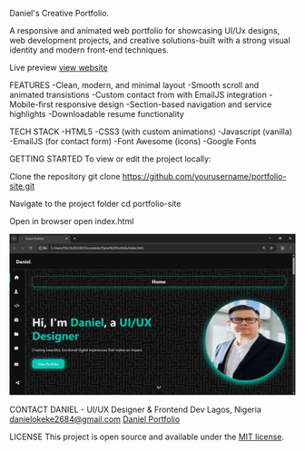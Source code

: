 Daniel's Creative Portfolio.

A responsive and animated web portfolio for showcasing UI/Ux designs, web development projects, and creative solutions-built with a strong visual identity and modern front-end techniques.

Live preview
[view website](https://yourusername.github.io/portfolio)

FEATURES
-Clean, modern, and minimal layout
-Smooth scroll and animated transistions
-Custom contact from with EmailJS integration
-Mobile-first responsive design
-Section-based navigation and service highlights
-Downloadable resume functionality

TECH STACK
-HTML5
-CSS3 (with custom animations)
-Javascript (vanilla)
-EmailJS (for contact form)
-Font Awesome (icons)
-Google Fonts

GETTING STARTED
To view or edit the project locally:

Clone the repository 
git clone
https://github.com/yourusername/portfolio-site.git

Navigate to the project folder cd portfolio-site 

Open in browser 
open index.html

![Screenshot of hero section](./Assets/Daniel's%20web%20portfolio%20screenshot.jpg)

CONTACT
DANIEL - UI/UX Designer & Frontend Dev
Lagos, Nigeria
danielokeke2684@gmail.com
[Daniel Portfolio](https://yourportfolio.com)


LICENSE
This project is open source and available under the [MIT license](LICENSE).